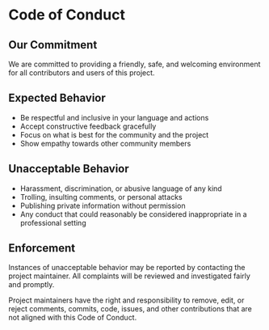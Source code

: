# Code of Conduct

## Our Commitment

We are committed to providing a friendly, safe, and welcoming environment for all contributors and users of this project.

## Expected Behavior

* Be respectful and inclusive in your language and actions
* Accept constructive feedback gracefully
* Focus on what is best for the community and the project
* Show empathy towards other community members

## Unacceptable Behavior

* Harassment, discrimination, or abusive language of any kind
* Trolling, insulting comments, or personal attacks
* Publishing private information without permission
* Any conduct that could reasonably be considered inappropriate in a professional setting

## Enforcement

Instances of unacceptable behavior may be reported by contacting the project maintainer. All complaints will be reviewed and investigated fairly and promptly.

Project maintainers have the right and responsibility to remove, edit, or reject comments, commits, code, issues, and other contributions that are not aligned with this Code of Conduct.
